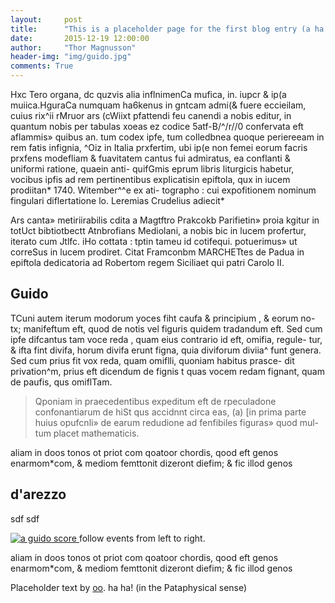 ```yaml
---
layout:     post
title:      "This is a placeholder page for the first blog entry (a ha ha)"
date:       2015-12-19 12:00:00
author:     "Thor Magnusson"
header-img: "img/guido.jpg"
comments: True
---
```


<p>Hxc Tero organa, dc quzvis alia inflnimenCa mufica, in. iupcr & ip(a muiica.HguraCa numquam ha6kenus in gntcam admi(& fuere eccieilam, cuius rix^ii rMruor ars (cWiixt pfattendi feu canendi a nobis editur, in quantum nobis per tabulas xoeas ez codice 5atf-B/^/r//0 confervata eft aflammis» quibus an. tum codex ipfe, tum colledbnea quoque periereeam in rem fatis infignia, ^Oiz in Italia prxfertim, ubi ip(e non femei eorum facris prxfens modefliam & fuavitatem cantus fui admiratus, ea conflanti & uniformi ratione, quaein anti- quifGmis eprum libris liturgicis habetur, vocibus ipfis ad rem pertinentibus expIicatisin epiftola, qux in iucem prodiitan* 1740. Witember^^e ex ati- 
tographo : cui expofitionem nominum fingulari diflertatione lo. Leremias Crudelius adiecit*</p>

<p>Ars canta» metiriirabilis cdita a Magtftro Prakcokb Parifietin» proia kgitur in totUct bibtiotbectt Atnbrofians Mediolani, a nobis bic in lucem profertur, iterato cum Jtlfc. iHo cottata : tptin tameu id cotifequi. potuerimus» ut correSus in lucem prodiret. Citat Framconbm MARCHETtes de Padua in epiftola dedicatoria ad Robertom regem Siciliaet qui patri Carolo II.</p>

<h2 class="section-heading">Guido</h2>

<p>TCuni autem iterum modorum yoces fiht caufa & principium , & eorum no- 
tx; manifeftum eft, quod de notis vel figuris quidem tradandum eft. Sed cum 
ipfe difcantus tam voce reda , quam eius contrario id eft, omifia, regule- 
tur, & ifta fint divifa, horum divifa erunt figna, quia diviforum diviia^ funt 
genera. Sed cum prius fit vox reda, quam omiflli, quoniam habitus prasce- 
dit privation^m, prius eft dicendum de fignis t quas vocem redam fignant, quam 
de paufis, qus omiflTam. </p>

<blockquote>Qponiam in praecedentibus expeditum eft de rpeculadone confonantiarum de hiSt qus accidnnt circa eas, (a) [in prima parte huius opufcnli» de earum redudione ad fenfibiles figuras» quod mul- 
tum placet mathematicis.</blockquote>

<p>aliam in doos tonos ot priot com qoatoor chordis, qood eft genos 
enarmom*com, & mediom femttonit dizeront diefim; & fic illod genos</p>

<h2 class="section-heading">d'arezzo</h2>

<p>sdf sdf</p>

<a href="#">
    <img src="{{ site.baseurl }}/img/guido.jpg" alt="a guido score">
</a>
<span class="caption text-muted">follow events from left to right.</span>

<p>aliam in doos tonos ot priot com qoatoor chordis, qood eft genos 
enarmom*com, & mediom femttonit dizeront diefim; & fic illod genos</p>

<p>Placeholder text by <a href="https://archive.org/stream/scriptoreseccle00gerbgoog/scriptoreseccle00gerbgoog_djvu.txt">oo</a>. ha ha! (in the Pataphysical sense)</p>

